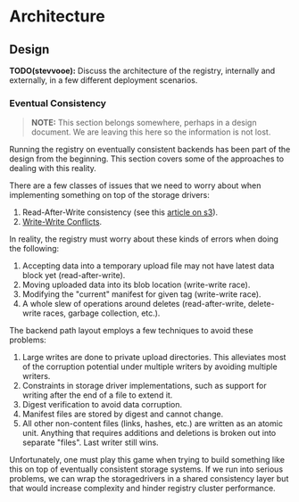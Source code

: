 <!--[metadata]>
+++
draft = "true"
+++
<![end-metadata]-->

# Architecture

## Design
**TODO(stevvooe):** Discuss the architecture of the registry, internally and externally, in a few different deployment scenarios.

### Eventual Consistency

> **NOTE:** This section belongs somewhere, perhaps in a design document. We
> are leaving this here so the information is not lost.

Running the registry on eventually consistent backends has been part of the
design from the beginning. This section covers some of the approaches to
dealing with this reality.

There are a few classes of issues that we need to worry about when
implementing something on top of the storage drivers:

1. Read-After-Write consistency (see this [article on
   s3](http://shlomoswidler.com/2009/12/read-after-write-consistency-in-amazon.html)).
2. [Write-Write Conflicts](http://en.wikipedia.org/wiki/Write%E2%80%93write_conflict).

In reality, the registry must worry about these kinds of errors when doing the
following:

1. Accepting data into a temporary upload file may not have latest data block
   yet (read-after-write).
2. Moving uploaded data into its blob location (write-write race).
3. Modifying the "current" manifest for given tag (write-write race).
4. A whole slew of operations around deletes (read-after-write, delete-write
   races, garbage collection, etc.).

The backend path layout employs a few techniques to avoid these problems:

1. Large writes are done to private upload directories. This alleviates most
   of the corruption potential under multiple writers by avoiding multiple
   writers.
2. Constraints in storage driver implementations, such as support for writing
   after the end of a file to extend it.
3. Digest verification to avoid data corruption.
4. Manifest files are stored by digest and cannot change.
5. All other non-content files (links, hashes, etc.) are written as an atomic
   unit. Anything that requires additions and deletions is broken out into
   separate "files". Last writer still wins.

Unfortunately, one must play this game when trying to build something like
this on top of eventually consistent storage systems. If we run into serious
problems, we can wrap the storagedrivers in a shared consistency layer but
that would increase complexity and hinder registry cluster performance.
